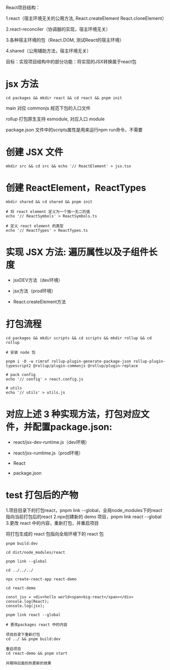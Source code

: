 React项目结构：

1.react（宿主环境无关的公用方法, React.createElement React.cloneElement）

2.react-reconciler（协调器的实现，宿主环境无关）

3.各种宿主环境的包（React.DOM, 测试React的宿主环境）

4.shared（公用辅助方法，宿主环境无关）

目标：实现项目结构中的部分功能：将实现的JSX转换属于react包

# jsx 方法

```
cd packages && mkdir react && cd react && pnpm init
```
main 对应 commonjs 规范下包的入口文件

rollup 打包原生支持 esmodule, 对应入口 module

package.json 文件中的scripts属性是用来运行npm run命令，不需要

# 创建 JSX 文件

```shell
mkdir src && cd src && echo '// ReactElement' > jsx.tsx
```

# 创建 ReactElement，ReactTypes

```shell
mkdir shared && cd shared && pnpm init

# 将 react element 定义为一个独一无二的值
echo '// ReactSymbols' > ReactSymbols.ts

# 定义 react element 的类型
echo '// ReactTypes' > ReactTypes.ts
```

# 实现 JSX 方法: 遍历属性以及子组件长度

- jsxDEV方法（dev环境）

- jsx方法（prod环境）

- React.createElement方法

# 打包流程

```shell
cd packages && mkdir scripts && cd scripts && mkdir rollup && cd rollup

# 安装 node 包

pnpm i -D -w rimraf rollup-plugin-generate-package-json rollup-plugin-typescript2 @rollup/plugin-commonjs @rollup/plugin-replace

# pack config
echo '// config' > react.config.js

# utils
echo '// utils' > utils.js
```

# 对应上述 3 种实现方法，打包对应文件，并配置package.json:

- react/jsx-dev-runtime.js（dev环境）

- react/jsx-rumtime.js（prod环境）

- React

- package.json

# test 打包后的产物

1.项目目录下的打包react，pnpm link --global，全局node_modules下的react指向当前打包后的react
2.npx创建新的 demo 项目，pnpm link react --global
3.更改 react 中的内容，重新打包，并重启项目

将打包生成的 react 包指向全局环境下的 react 包

```shell
pnpm build:dev

cd dist/node_modules/react

pnpm link --global

cd ../../../

npx create-react-app react-demo

cd react-demo

const jsx = <div>hello world<span>big-react</span></div>
console.log(React);
console.log(jsx);

pnpm link react --global

# 更改packages react 中的内容

项目目录下重新打包
cd ../ && pnpm build:dev

重启项目
cd react-demo && pnpm start

并期待后面的热更新的效果
```
